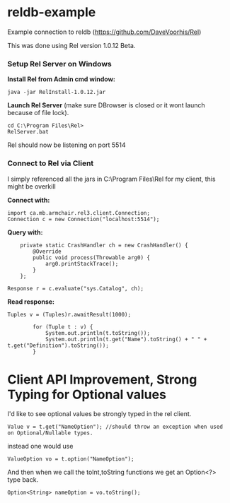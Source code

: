 # reldb-example
Example connection to reldb (https://github.com/DaveVoorhis/Rel)

This was done using Rel version 1.0.12 Beta.

### Setup Rel Server on Windows

**Install Rel from Admin cmd window:**
```
java -jar RelInstall-1.0.12.jar
```
**Launch Rel Server** (make sure DBrowser is closed or it wont launch because of file lock).
```
cd C:\Program Files\Rel>
RelServer.bat
```
Rel should now be listening on port 5514

### Connect to Rel via Client
I simply referenced all the jars in C:\Program Files\Rel for my client, this might be overkill

**Connect with:**
```
import ca.mb.armchair.rel3.client.Connection;
Connection c = new Connection("localhost:5514");
```

**Query with:**
```
	private static CrashHandler ch = new CrashHandler() {
		@Override
		public void process(Throwable arg0) {
			arg0.printStackTrace();
		}
	};

Response r = c.evaluate("sys.Catalog", ch);
```

**Read response:**
```
Tuples v = (Tuples)r.awaitResult(1000);

		for (Tuple t : v) {
			System.out.println(t.toString());
			System.out.println(t.get("Name").toString() + " " + t.get("Definition").toString());
		}
```

# Client API Improvement, Strong Typing for Optional values
I'd like to see optional values be strongly typed in the rel client.
```
Value v = t.get("NameOption"); //should throw an exception when used on Optional/Nullable types.
```
instead one would use
```
ValueOption vo = t.option("NameOption");
```

And then when we call the toInt,toString functions we get an Option<?> type back.
```
Option<String> nameOption = vo.toString();
```



```
